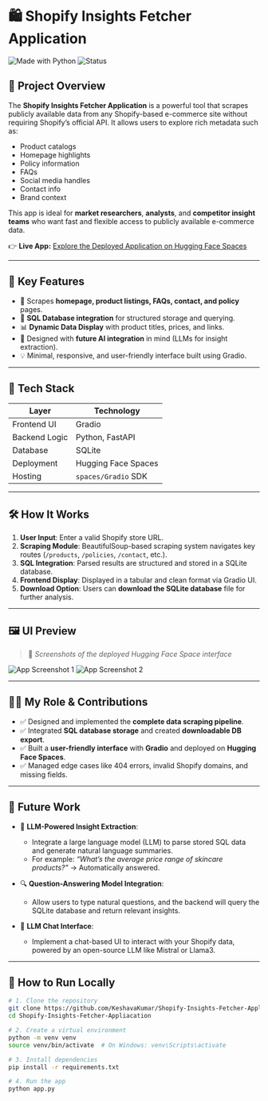 # 🛍️ Shopify Insights Fetcher Application

![Made with Python](https://img.shields.io/badge/Made%20with-Python-blue)
![Status](https://img.shields.io/badge/Status-Active-brightgreen)

## 📌 Project Overview

The **Shopify Insights Fetcher Application** is a powerful tool that scrapes publicly available data from any Shopify-based e-commerce site without requiring Shopify’s official API. It allows users to explore rich metadata such as:

- Product catalogs
- Homepage highlights
- Policy information
- FAQs
- Social media handles
- Contact info
- Brand context

This app is ideal for **market researchers**, **analysts**, and **competitor insight teams** who want fast and flexible access to publicly available e-commerce data.

👉 **Live App:** [Explore the Deployed Application on Hugging Face Spaces](https://huggingface.co/spaces/KeshavaKumar/Shopify-Insights-Fetcher-Appliacation)

---

## 🚀 Key Features

- 🔎 Scrapes **homepage, product listings, FAQs, contact, and policy** pages.
- 💾 **SQL Database integration** for structured storage and querying.
- 📊 **Dynamic Data Display** with product titles, prices, and links.
- 🧠 Designed with **future AI integration** in mind (LLMs for insight extraction).
- 💡 Minimal, responsive, and user-friendly interface built using Gradio.

---

## 🧰 Tech Stack

| Layer           | Technology     |
|----------------|----------------|
| Frontend UI    | Gradio         |
| Backend Logic  | Python, FastAPI |
| Database       | SQLite         |
| Deployment     | Hugging Face Spaces |
| Hosting        | `spaces/Gradio` SDK |

---

## 🛠 How It Works

1. **User Input**: Enter a valid Shopify store URL.
2. **Scraping Module**: BeautifulSoup-based scraping system navigates key routes (`/products`, `/policies`, `/contact`, etc.).
3. **SQL Integration**: Parsed results are structured and stored in a SQLite database.
4. **Frontend Display**: Displayed in a tabular and clean format via Gradio UI.
5. **Download Option**: Users can **download the SQLite database** file for further analysis.

---

## 🖼 UI Preview

> 📌 *Screenshots of the deployed Hugging Face Space interface*

![App Screenshot 1](https://github.com/KeshavaKumarBoddepalli/Shopify-Insights-Fetcher/blob/main/Screenshot%202025-07-18%20170514.png)
![App Screenshot 2](https://github.com/KeshavaKumarBoddepalli/Shopify-Insights-Fetcher/blob/main/Screenshot%202025-07-18%20170627.png)

---

## 🧑‍💻 My Role & Contributions

- ✅ Designed and implemented the **complete data scraping pipeline**.
- ✅ Integrated **SQL database storage** and created **downloadable DB export**.
- ✅ Built a **user-friendly interface** with **Gradio** and deployed on **Hugging Face Spaces**.
- ✅ Managed edge cases like 404 errors, invalid Shopify domains, and missing fields.

---

## 🔮 Future Work

- 🤖 **LLM-Powered Insight Extraction**:
  - Integrate a large language model (LLM) to parse stored SQL data and generate natural language summaries.
  - For example: *“What’s the average price range of skincare products?”* → Automatically answered.
  
- 🔍 **Question-Answering Model Integration**:
  - Allow users to type natural questions, and the backend will query the SQLite database and return relevant insights.
  
- 🔗 **LLM Chat Interface**:
  - Implement a chat-based UI to interact with your Shopify data, powered by an open-source LLM like Mistral or Llama3.

---

## 🧪 How to Run Locally

```bash
# 1. Clone the repository
git clone https://github.com/KeshavaKumar/Shopify-Insights-Fetcher-Appliacation.git
cd Shopify-Insights-Fetcher-Appliacation

# 2. Create a virtual environment
python -m venv venv
source venv/bin/activate  # On Windows: venv\Scripts\activate

# 3. Install dependencies
pip install -r requirements.txt

# 4. Run the app
python app.py
